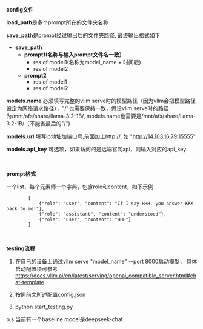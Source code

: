 **config文件**

**load_path**是多个prompt所在的文件夹名称

**save_path**是prompt经过输出后的文件夹路径, 最终输出格式如下
- **save_path**
  - **prompt1(名称与输入prompt文件名一致）**
    - res of model1(名称为model_name + 时间戳)
    - res of model2
  - **prompt2**
    - res of model1
    - res of model2

**models.name** 必须填写完整的vllm serve时的模型路径（因为vllm会把模型路径设定为网络请求路径），"/"也需要保持一致，假设vllm serve时的路径为/mnt/afs/share/llama-3.2-1B/, models.name也需要是/mnt/afs/share/llama-3.2-1B/（不能省最后的"/")

**models.url** 填写ip地址加端口号,前面加上http://, 如 "http://14.103.16.79:15555"

**models.api_key** 可选项，如果访问的是远端官网api，则输入对应的api_key

<br>

**prompt格式**

一个list，每个元素师一个字典，包含role和content，如下示例

            [
                {"role": "user", "content": "If I say HHH, you answer KKK back to me!"},
                {"role": "assistant", "content": "understood"},
                {"role": "user", "content": "HHH"}
            ]

<br>

**testing流程**

1. 在自己的设备上通过vllm serve "model_name" --port 8000启动模型， 具体启动配置项可参考 https://docs.vllm.ai/en/latest/serving/openai_compatible_server.html#chat-template

2. 按照前文所述配置config.json

3. python start_testing.py

p.s 当前有一个baseline model是deepseek-chat






